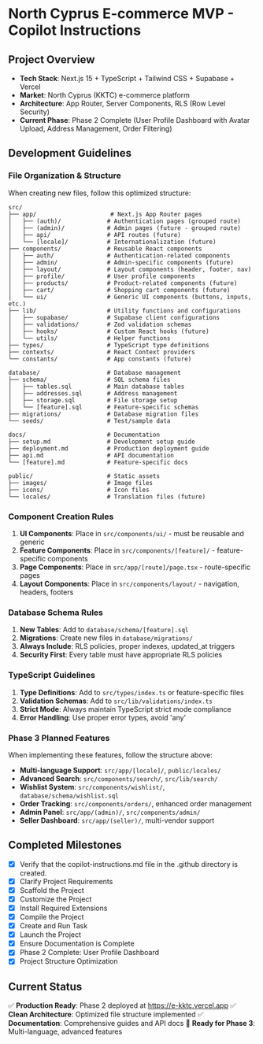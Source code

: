 <!-- Use this file to provide workspace-specific custom instructions to Copilot. For more details, visit https://code.visualstudio.com/docs/copilot/copilot-customization#_use-a-githubcopilotinstructionsmd-file -->

# North Cyprus E-commerce MVP - Copilot Instructions

## Project Overview
- **Tech Stack**: Next.js 15 + TypeScript + Tailwind CSS + Supabase + Vercel
- **Market**: North Cyprus (KKTC) e-commerce platform
- **Architecture**: App Router, Server Components, RLS (Row Level Security)
- **Current Phase**: Phase 2 Complete (User Profile Dashboard with Avatar Upload, Address Management, Order Filtering)

## Development Guidelines

### File Organization & Structure
When creating new files, follow this optimized structure:

```
src/
├── app/                     # Next.js App Router pages
│   ├── (auth)/             # Authentication pages (grouped route)
│   ├── (admin)/            # Admin pages (future - grouped route)
│   ├── api/                # API routes (future)
│   └── [locale]/           # Internationalization (future)
├── components/             # Reusable React components
│   ├── auth/               # Authentication-related components
│   ├── admin/              # Admin-specific components (future)
│   ├── layout/             # Layout components (header, footer, nav)
│   ├── profile/            # User profile components
│   ├── products/           # Product-related components (future)
│   ├── cart/               # Shopping cart components (future)
│   └── ui/                 # Generic UI components (buttons, inputs, etc.)
├── lib/                    # Utility functions and configurations
│   ├── supabase/           # Supabase client configurations
│   ├── validations/        # Zod validation schemas
│   ├── hooks/              # Custom React hooks (future)
│   └── utils/              # Helper functions
├── types/                  # TypeScript type definitions
├── contexts/               # React Context providers
└── constants/              # App constants (future)

database/                   # Database management
├── schema/                 # SQL schema files
│   ├── tables.sql          # Main database tables
│   ├── addresses.sql       # Address management
│   ├── storage.sql         # File storage setup
│   └── [feature].sql       # Feature-specific schemas
├── migrations/             # Database migration files
└── seeds/                  # Test/sample data

docs/                       # Documentation
├── setup.md                # Development setup guide
├── deployment.md           # Production deployment guide
├── api.md                  # API documentation
└── [feature].md            # Feature-specific docs

public/                     # Static assets
├── images/                 # Image files
├── icons/                  # Icon files
└── locales/                # Translation files (future)
```

### Component Creation Rules
1. **UI Components**: Place in `src/components/ui/` - must be reusable and generic
2. **Feature Components**: Place in `src/components/[feature]/` - feature-specific components
3. **Page Components**: Place in `src/app/[route]/page.tsx` - route-specific pages
4. **Layout Components**: Place in `src/components/layout/` - navigation, headers, footers

### Database Schema Rules
1. **New Tables**: Add to `database/schema/[feature].sql`
2. **Migrations**: Create new files in `database/migrations/`
3. **Always Include**: RLS policies, proper indexes, updated_at triggers
4. **Security First**: Every table must have appropriate RLS policies

### TypeScript Guidelines
1. **Type Definitions**: Add to `src/types/index.ts` or feature-specific files
2. **Validation Schemas**: Add to `src/lib/validations/index.ts`
3. **Strict Mode**: Always maintain TypeScript strict mode compliance
4. **Error Handling**: Use proper error types, avoid 'any'

### Phase 3 Planned Features
When implementing these features, follow the structure above:
- **Multi-language Support**: `src/app/[locale]/`, `public/locales/`
- **Advanced Search**: `src/components/search/`, `src/lib/search/`
- **Wishlist System**: `src/components/wishlist/`, `database/schema/wishlist.sql`
- **Order Tracking**: `src/components/orders/`, enhanced order management
- **Admin Panel**: `src/app/(admin)/`, `src/components/admin/`
- **Seller Dashboard**: `src/app/(seller)/`, multi-vendor support

## Completed Milestones

- [x] Verify that the copilot-instructions.md file in the .github directory is created.
- [x] Clarify Project Requirements
	<!-- North Cyprus e-commerce MVP: Next.js + Supabase + Vercel, TypeScript, Tailwind CSS -->
- [x] Scaffold the Project
	<!-- Next.js project successfully created: TypeScript, Tailwind CSS, ESLint, App Router, src/ directory -->
- [x] Customize the Project
	<!-- Supabase configuration, authentication, UI components, validations and basic pages created -->
- [x] Install Required Extensions
	<!-- No extensions needed, step skipped -->
- [x] Compile the Project
	<!-- Project successfully compiled - only Supabase environment variables missing -->
- [x] Create and Run Task
	<!-- Development server successfully started - http://localhost:3000 -->
- [x] Launch the Project
	<!-- Project successfully launched and running at http://localhost:3000 -->
- [x] Ensure Documentation is Complete
	<!-- README.md and copilot-instructions.md files present and updated -->
- [x] Phase 2 Complete: User Profile Dashboard
	<!-- Avatar Upload, Address Management, Order Filtering implemented and deployed -->
- [x] Project Structure Optimization
	<!-- Database schemas organized, comprehensive documentation added -->

## Current Status
✅ **Production Ready**: Phase 2 deployed at https://e-kktc.vercel.app
✅ **Clean Architecture**: Optimized file structure implemented
✅ **Documentation**: Comprehensive guides and API docs
🚀 **Ready for Phase 3**: Multi-language, advanced features
